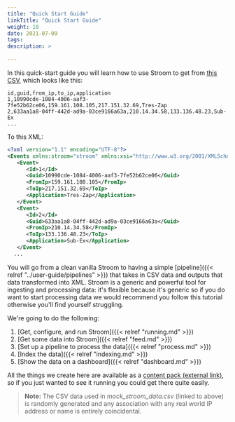 ```yaml
---
title: "Quick Start Guide"
linkTitle: "Quick Start Guide"
weight: 10
date: 2021-07-09
tags: 
description: >
  
---
```


In this quick-start guide you will learn how to use Stroom to get from [this CSV](resources/mock_stroom_data.csv), which looks like this:

```csv
id,guid,from_ip,to_ip,application
1,10990cde-1084-4006-aaf3-7fe52b62ce06,159.161.108.105,217.151.32.69,Tres-Zap
2,633aa1a8-04ff-442d-ad9a-03ce9166a63a,210.14.34.58,133.136.48.23,Sub-Ex
...
```

To this XML:

```xml
<?xml version="1.1" encoding="UTF-8"?>
<Events xmlns:stroom="stroom" xmlns:xsi="http://www.w3.org/2001/XMLSchema-instance">
   <Event>
      <Id>1</Id>
      <Guid>10990cde-1084-4006-aaf3-7fe52b62ce06</Guid>
      <FromIp>159.161.108.105</FromIp>
      <ToIp>217.151.32.69</ToIp>
      <Application>Tres-Zap</Application>
   </Event>
   <Event>
      <Id>2</Id>
      <Guid>633aa1a8-04ff-442d-ad9a-03ce9166a63a</Guid>
      <FromIp>210.14.34.58</FromIp>
      <ToIp>133.136.48.23</ToIp>
      <Application>Sub-Ex</Application>
   </Event>
  ...
```

You will go from a clean vanilla Stroom to having a simple [pipeline]({{< relref "../user-guide/pipelines" >}}) that takes in CSV data and outputs that data transformed into XML.
Stroom is a generic and powerful tool for ingesting and processing data: it's flexible because it's generic so if you do want to start processing data we would recommend you follow this tutorial otherwise you'll find yourself struggling.

We're going to do the following:

1. [Get, configure, and run Stroom]({{< relref "running.md" >}})
3. [Get some data into Stroom]({{< relref "feed.md" >}})
4. [Set up a pipeline to process the data]({{< relref "process.md" >}})
5. [Index the data]({{< relref "indexing.md" >}})
6. [Show the data on a dashboard]({{< relref "dashboard.md" >}})

All the things we create here are available as a [content pack (external link)](https://github.com/gchq/stroom-content/releases/tag/stroom-101-v1.0), so if you just wanted to see it running you could get there quite easily.

> **Note:** The CSV data used in _mock_stroom_data.csv_ (linked to above) is randomly generated and any association with any real world IP address or name is entirely coincidental.

